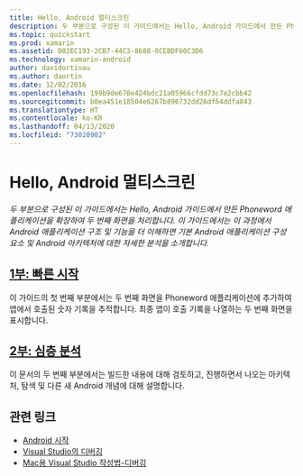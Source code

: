 ```yaml
---
title: Hello, Android 멀티스크린
description: 두 부분으로 구성된 이 가이드에서는 Hello, Android 가이드에서 만든 Phoneword 애플리케이션을 확장하여 두 번째 화면을 처리합니다. 이 가이드에서는 이 과정에서 Android 애플리케이션 구조 및 기능을 더 이해하면 기본 Android 애플리케이션 구성 요소 및 Android 아키텍처에 대한 자세한 분석을 소개합니다.
ms.topic: quickstart
ms.prod: xamarin
ms.assetid: D82EC193-2CB7-44C3-8688-0CEBDF60C3D6
ms.technology: xamarin-android
author: davidortinau
ms.author: daortin
ms.date: 12/02/2016
ms.openlocfilehash: 199b9de670e424bdc21a05966cfdd73c7e2cbb42
ms.sourcegitcommit: b0ea451e18504e6267b896732dd26df64ddfa843
ms.translationtype: HT
ms.contentlocale: ko-KR
ms.lasthandoff: 04/13/2020
ms.locfileid: "73020902"
---
```

# <a name="hello-android-multiscreen"></a>Hello, Android 멀티스크린

_두 부분으로 구성된 이 가이드에서는 Hello, Android 가이드에서 만든 Phoneword 애플리케이션을 확장하여 두 번째 화면을 처리합니다. 이 가이드에서는 이 과정에서 Android 애플리케이션 구조 및 기능을 더 이해하면 기본 Android 애플리케이션 구성 요소 및 Android 아키텍처에 대한 자세한 분석을 소개합니다._

## <a name="part-1-quickstart"></a>[1부: 빠른 시작](~/android/get-started/hello-android-multiscreen/hello-android-multiscreen-quickstart.md)

이 가이드의 첫 번째 부분에서는 두 번째 화면을 Phoneword 애플리케이션에 추가하여 앱에서 호출된 숫자 기록을 추적합니다. 최종 앱이 호출 기록을 나열하는 두 번째 화면을 표시합니다.

## <a name="part-2-deep-dive"></a>[2부: 심층 분석](~/android/get-started/hello-android-multiscreen/hello-android-multiscreen-deepdive.md)

이 문서의 두 번째 부분에서는 빌드한 내용에 대해 검토하고, 진행하면서 나오는 아키텍처, 탐색 및 다른 새 Android 개념에 대해 설명합니다.

## <a name="related-links"></a>관련 링크

- [Android 시작](https://developer.android.com/training/index.html)
- [Visual Studio의 디버깅](https://docs.microsoft.com/visualstudio/debugger/)
- [Mac용 Visual Studio 작성법-디버깅](https://github.com/xamarin/recipes/tree/master/Recipes/cross-platform/ide/debugging)
